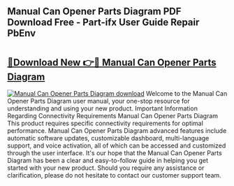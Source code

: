 ## Manual Can Opener Parts Diagram PDF Download Free - Part-ifx User Guide Repair PbEnv

# <h2><a href="http://dfntmu.blite.top/?on=Manual+Can+Opener+Parts+Diagram">🔗Download New 👉🔴 Manual Can Opener Parts Diagram</a></h2>

[![Manual Can Opener Parts Diagram download](https://i.imgur.com/lujVjoI.png)](http://dfntmu.blite.top/?on=Manual+Can+Opener+Parts+Diagram)
Welcome to the Manual Can Opener Parts Diagram user manual, your one-stop resource for understanding and using your new product. Important Information Regarding Connectivity Requirements Manual Can Opener Parts Diagram This product requires specific connectivity requirements for optimal performance. Manual Can Opener Parts Diagram advanced features include automatic software updates, customizable dashboard, multi-language support, and voice activation, all of which can be accessed and customized through the user interface. It's our hope that the Manual Can Opener Parts Diagram has been a clear and easy-to-follow guide in helping you get started with your new product. Should you require any assistance or clarification, please do not hesitate to contact our customer support team.

